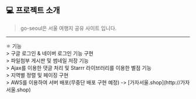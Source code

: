 <h2>💻 프로젝트 소개</h2>

>go-seoul은 서울 여행지 공유 사이트 입니다.<br/>

<hr/>
⚛️ 기능<br/>
> 구글 로그인 & 네이버 로그인 기능 구현<br>
> 파일첨부 게시판 및 썸네일 저장 기능<br>
> Ajax를 이용한 댓글 처리 및 Starrr 라이브러리를 이용한 별점 기능<br>
> 지역별 정렬 및 페이징 구현<br>
> AWS를 이용하여 서버 배포(무중단 배포 구현 예정) -> [가자서울.shop](http://가자서울.shop)<br>

